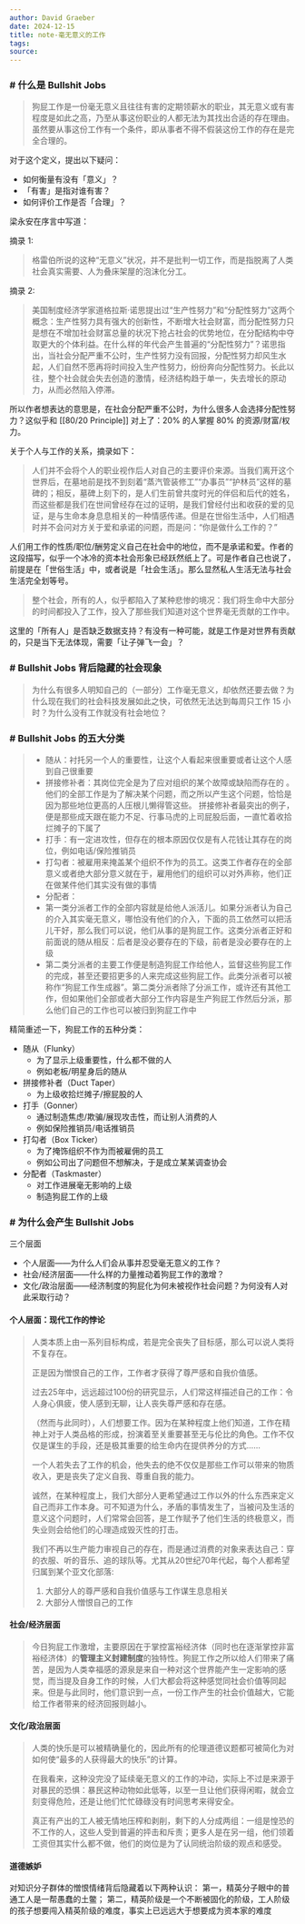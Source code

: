 ```yaml
---
author: David Graeber
date: 2024-12-15
title: note-毫无意义的工作
tags: 
source:
---
```


### # 什么是 Bullshit Jobs

>狗屁工作是一份毫无意义且往往有害的定期领薪水的职业，其无意义或有害程度是如此之高，乃至从事这份职业的人都无法为其找出合适的存在理由。虽然要从事这份工作有一个条件，即从事者不得不假装这份工作的存在是完全合理的。

对于这个定义，提出以下疑问：

- 如何衡量有没有「意义」？
- 「有害」是指对谁有害？
- 如何评价工作是否「合理」？

梁永安在序言中写道：

摘录 1:

>格雷伯所说的这种“无意义”状况，并不是批判一切工作，而是指脱离了人类社会真实需要、人为叠床架屋的泡沫化分工。

摘录 2:

>美国制度经济学家道格拉斯·诺思提出过“生产性努力”和“分配性努力”这两个概念：生产性努力具有强大的创新性，不断增大社会财富，而分配性努力只是想在不增加社会财富总量的状况下抢占社会的优势地位，在分配结构中夺取更大的个体利益。在什么样的年代会产生普遍的“分配性努力”？诺思指出，当社会分配严重不公时，生产性努力没有回报，分配性努力却风生水起，人们自然不愿再将时间投入生产性努力，纷纷奔向分配性努力。长此以往，整个社会就会失去创造的激情，经济结构趋于单一，失去增长的原动力，从而必然陷入停滞。

所以作者想表达的意思是，在社会分配严重不公时，为什么很多人会选择分配性努力？这似乎和 [[80/20 Principle]] 对上了：20% 的人掌握 80% 的资源/财富/权力。

关于个人与工作的关系，摘录如下：

>人们并不会将个人的职业视作后人对自己的主要评价来源。当我们离开这个世界后，在墓地前是找不到刻着“蒸汽管装修工”“办事员”“护林员”这样的墓碑的；相反，墓碑上刻下的，是人们生前曾共度时光的伴侣和后代的姓名，而这些都是我们在世间曾经存在过的证明，是我们曾经付出和收获的爱的见证，是与生命本身息息相关的一种情感传递。但是在世俗生活中，人们相遇时并不会问对方关于爱和承诺的问题，而是问：“你是做什么工作的？”

人们用工作的性质/职位/酬劳定义自己在社会中的地位，而不是承诺和爱。作者的这段描写，似乎一个冰冷的资本社会形象已经跃然纸上了。可是作者自己也说了，前提是在「世俗生活」中，或者说是「社会生活」。那么显然私人生活无法与社会生活完全划等号。

>整个社会，所有的人，似乎都陷入了某种悲惨的境况：我们将生命中大部分的时间都投入了工作，投入了那些我们知道对这个世界毫无贡献的工作中。

这里的「所有人」是否缺乏数据支持？有没有一种可能，就是工作是对世界有贡献的，只是当下无法体现，需要「让子弹飞一会」？

### # Bullshit Jobs 背后隐藏的社会现象

>为什么有很多人明知自己的（一部分）工作毫无意义，却依然还要去做？为什么现在我们的社会科技发展如此之快，可依然无法达到每周只工作 15 小时？为什么没有工作就没有社会地位？

### # Bullshit Jobs 的五大分类

>- 随从：衬托另一个人的重要性，让这个人看起来很重要或者让这个人感到自己很重要
>- 拼接修补者：其岗位完全是为了应对组织的某个故障或缺陷而存在的 。他们的全部工作是为了解决某个问题，而之所以产生这个问题，恰恰是因为那些地位更高的人压根儿懒得管这些。 拼接修补者最突出的例子，便是那些成天跟在能力不足、行事马虎的上司屁股后面，一直忙着收拾烂摊子的下属了
>- 打手：有一定进攻性，但存在的根本原因仅仅是有人花钱让其存在的岗位，例如电话/保险推销员
>- 打勾者：被雇用来掩盖某个组织不作为的员工。这类工作者存在的全部意义或者绝大部分意义就在于，雇用他们的组织可以对外声称，他们正在做某件他们其实没有做的事情
>- 分配者：
>  - 第一类分派者工作的全部内容就是给他人派活儿。如果分派者认为自己的介入其实毫无意义，哪怕没有他们的介入，下面的员工依然可以把活儿干好，那么我们可以说，他们从事的是狗屁工作。这类分派者正好和前面说的随从相反：后者是没必要存在的下级，前者是没必要存在的上级
>  - 第二类分派者的主要工作便是制造狗屁工作给他人，监督这些狗屁工作的完成，甚至还要招更多的人来完成这些狗屁工作。此类分派者可以被称作“狗屁工作生成器”。第二类分派者除了分派工作，或许还有其他工作，但如果他们全部或者大部分工作内容是生产狗屁工作然后分派，那么他们自己的工作也可以被归到狗屁工作中

精简重述一下，狗屁工作的五种分类：

- 随从（Flunky）
  - 为了显示上级重要性，什么都不做的人
  - 例如老板/明星身后的随从
- 拼接修补者（Duct Taper）
  - 为上级收拾烂摊子/擦屁股的人
- 打手（Gonner）
  - 通过制造焦虑/欺骗/展现攻击性，而让别人消费的人
  - 例如保险推销员/电话推销员
- 打勾者（Box Ticker）
  - 为了掩饰组织不作为而被雇佣的员工
  - 例如公司出了问题但不想解决，于是成立某某调查协会
- 分配者（Taskmaster）
  - 对工作进展毫无影响的上级
  - 制造狗屁工作的上级

### # 为什么会产生 Bullshit Jobs

三个层面

- 个人层面——为什么人们会从事并忍受毫无意义的工作？
- 社会/经济层面——什么样的力量推动着狗屁工作的激增？
- 文化/政治层面——经济制度的狗屁化为何未被视作社会问题？为何没有人对此采取行动？

#### 个人层面：现代工作的悖论

>人类本质上由一系列目标构成，若是完全丧失了目标感，那么可以说人类将不复存在。
>
>正是因为憎恨自己的工作，工作者才获得了尊严感和自我价值感。
>
>过去25年中，远远超过100份的研究显示，人们常这样描述自己的工作：令人身心俱疲，使人感到无聊，让人丧失尊严感和存在感。
>
>（然而与此同时），人们想要工作。因为在某种程度上他们知道，工作在精神上对于人类品格的形成，扮演着至关重要甚至无与伦比的角色。工作不仅仅是谋生的手段，还是极其重要的给生命内在提供养分的方式……
>
>一个人若失去了工作的机会，他失去的绝不仅仅是那些工作可以带来的物质收入，更是丧失了定义自我、尊重自我的能力。
>
>诚然，在某种程度上，我们大部分人更希望通过工作以外的什么东西来定义自己而非工作本身。可不知道为什么，矛盾的事情发生了，当被问及生活的意义这个问题时，人们常常会回答，是工作赋予了他们生活的终极意义，而失业则会给他们的心理造成毁灭性的打击。
>
>我们不再以生产能力审视自己的存在，而是通过消费的对象来表达自己：穿的衣服、听的音乐、追的球队等。尤其从20世纪70年代起，每个人都希望归属到某个亚文化部落:
>
>1. 大部分人的尊严感和自我价值感与工作谋生息息相关
>2. 大部分人憎恨自己的工作

#### 社会/经济层面

>今日狗屁工作激增，主要原因在于掌控富裕经济体（同时也在逐渐掌控非富裕经济体）的**管理主义封建制度**的独特性。狗屁工作之所以给人们带来了痛苦，是因为人类幸福感的源泉是来自一种对这个世界能产生一定影响的感觉，而当提及自身工作的时候，人们大都会将这种感觉同社会价值等同起来。但是与此同时，他们意识到一点，一份工作产生的社会价值越大，它能给工作者带来的经济回报则越小。

#### 文化/政治层面

>人类的快乐是可以被精确量化的，因此所有的伦理道德议题都可被简化为对如何使“最多的人获得最大的快乐”的计算。
>
>在我看来，这种没完没了延续毫无意义的工作的冲动，实际上不过是来源于对暴民的恐惧：暴民这种动物如此低等，以至一旦让他们获得闲暇，就会立刻变得危险，还是让他们忙忙碌碌没有时间思考来得安全。
>
>真正有产出的工人被无情地压榨和剥削，剩下的人分成两组：一组是惶恐的不工作的人，这些人受到普遍的抨击和斥责；更多人是在另一组，他们领着工资但其实什么都不做，他们的岗位是为了认同统治阶级的观点和感受。

#### 道德嫉妒

对知识分子群体的憎恨情绪背后隐藏着以下两种认识：
第一，精英分子眼中的普通工人是一帮愚蠢的土鳖；
第二，精英阶级是一个不断被固化的阶级，工人阶级的孩子想要闯入精英阶级的难度，事实上已远远大于想要成为资本家的难度